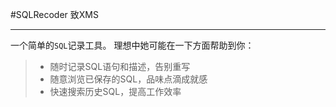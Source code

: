 #SQLRecoder
致XMS

---

一个简单的<code>SQL</code>记录工具。
理想中她可能在一下方面帮助到你：
> * 随时记录SQL语句和描述，告别重写
> * 随意浏览已保存的SQL，品味点滴成就感
> * 快速搜索历史SQL，提高工作效率
